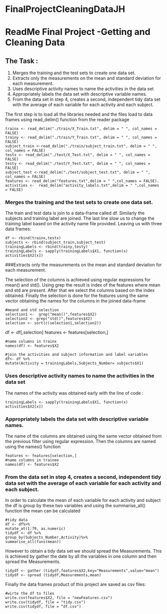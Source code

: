 # FinalProjectCleaningDataJH


# ReadMe Final Project -Getting and Cleaning Data

## The Task : 

1. Merges the training and the test sets to create one data set.
2. Extracts only the measurements on the mean and standard deviation for each measurement.
3. Uses descriptive activity names to name the activities in the data set
4. Appropriately labels the data set with descriptive variable names.
5. From the data set in step 4, creates a second, independent tidy data set with the average of each variable for each activity and each subject.

The first step is to load all the libraries needed  and the files load to data frames using read_delim()  function from the reader package


    trainx <- read_delim("./train/X_Train.txt", delim = " ", col_names = FALSE)
    trainy <- read_delim("./train/Y_Train.txt", delim = " ", col_names = FALSE)
    subject_train <-read_delim("./train/subject_train.txt", delim = " ", col_names = FALSE)
    testx <- read_delim("./test/X_Test.txt", delim = " ", col_names = FALSE)
    testy <- read_delim("./test/Y_Test.txt", delim = " ", col_names = FALSE)
    subject_test <-read_delim("./test/subject_test.txt", delim = " ", col_names = FALSE)
    features <- read_delim("features.txt",delim = " ",col_names = FALSE).  
    activities <-  read_delim("activity_labels.txt",delim = " ",col_names = FALSE)


### Merges the training and the test sets to create one data set.

The train and test data is join to a data-frame called df. Similarly the subjects and training label are joined. The last line slow us to change the training label based on the activity name file provided. Leaving us with three data frames: 

    df <- rbind(trainx,testx)
    subjects <- rbind(subject_train,subject_test)
    trainingLabels <- rbind(trainy,testy)
    trainingLabels <- sapply(trainingLabels$X1, function(x) activities$X2[x])


###Extracts only the measurements on the mean and standard deviation for each measurement.

The selection of the columns is achieved using regular expressions for mean() and std(). Using grep the result is index of the features where mean and std are present. After that we select the columns based on the index obtained. Finally the selection is done for the features using the same vector obtaining the names for the columns in the joined data-frame 

    #meand and std selection
    selection1 <-  grep("mean()",features$X2)
    selection2 <- grep("std()",features$X2)
    selection <- sort(c(selection1,selection2))
   df <- df[,selection]
   features <- features[selection,]

    #name columns in trainx
    names(df) <- features$X2

    #join the activities and subject information and label variables
    df<- df %>%
    mutate(Activity = trainingLabels,Subjects_Number= subjects$X1)


### Uses descriptive activity names to name the activities in the data set

The names of the activity was obtained early with the line of code : 

    trainingLabels <- sapply(trainingLabels$X1, function(x) activities$X2[x])

### Appropriately labels the data set with descriptive variable names.

The name of the columns are obtained using the same vector obtained from the previous filter using regular expression. Then the columns are named using the names() function


    features <- features[selection,]
    #name columns in trainee
    names(df) <- features$X2

### From the data set in step 4, creates a second, independent tidy data set with the average of each variable for each activity and each subject.

In order to calculate the mean of each variable for each activity and subject the df is group by these two variables and using the summarise_all() function the mean can be calculated


    #tidy data 
    df <- df%>%
    mutate_at(1:79, as.numeric)
    tidydf <- df %>%
    group_by(Subjects_Number,Activity)%>%
    summarise_all(funs(mean))

However to obtain a tidy data set we should spread the Measurements. This is achieved by gather the date by all the variables in one column and then spread the Measurements.  


    tidydf <- gather (tidydf,features$X2,key="Measurements",value="mean")
    tidydf <- spread (tidydf,Measurements,mean)


Finally the data frames product of this project are saved as csv files:

 
    #wirte the df to files
    write.csv(features$X2, file = "newFeatures.csv")
    write.csv(tidydf, file = "tidy.csv")
    write.csv(tidydf, file = “df.csv")









